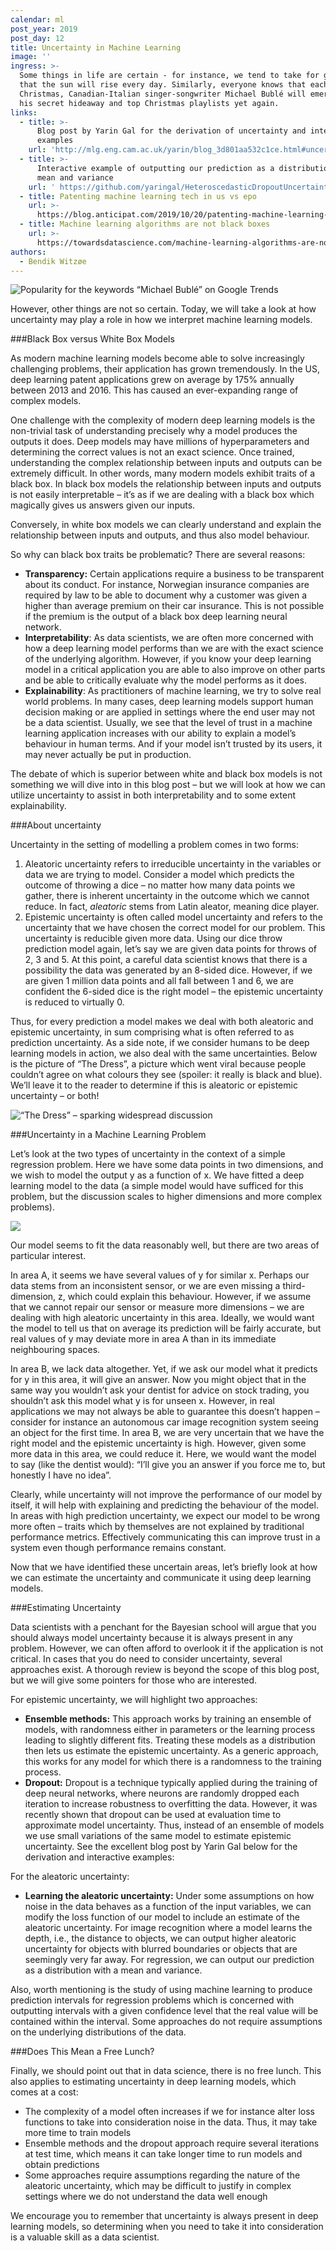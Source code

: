 ```yaml
---
calendar: ml
post_year: 2019
post_day: 12
title: Uncertainty in Machine Learning
image: ''
ingress: >-
  Some things in life are certain - for instance, we tend to take for granted
  that the sun will rise every day. Similarly, everyone knows that each
  Christmas, Canadian-Italian singer-songwriter Michael Bublé will emerge from
  his secret hideaway and top Christmas playlists yet again.
links:
  - title: >-
      Blog post by Yarin Gal for the derivation of uncertainty and interactive
      examples
    url: 'http://mlg.eng.cam.ac.uk/yarin/blog_3d801aa532c1ce.html#uncertainty-sense'
  - title: >-
      Interactive example of outputting our prediction as a distribution with a
      mean and variance
    url: ' https://github.com/yaringal/HeteroscedasticDropoutUncertainty'
  - title: Patenting machine learning tech in us vs epo
    url: >-
      https://blog.anticipat.com/2019/10/20/patenting-machine-learning-tech-in-us-vs-epo/
  - title: Machine learning algorithms are not black boxes
    url: >-
      https://towardsdatascience.com/machine-learning-algorithms-are-not-black-boxes-541ddaf760c3
authors:
  - Bendik Witzøe
---
```

![](/assets/buble.png "Popularity for the keywords “Michael Bublé” on Google Trends")



However, other things are not so certain. Today, we will take a look at how uncertainty may play a role in how we interpret machine learning models.



###Black Box versus White Box Models

As modern machine learning models become able to solve increasingly challenging problems, their application has grown tremendously. In the US, deep learning patent applications grew on average by 175% annually between 2013 and 2016. This has caused an ever-expanding range of complex models.

One challenge with the complexity of modern deep learning models is the non-trivial task of understanding precisely why a model produces the outputs it does. Deep models may have millions of hyperparameters and determining the correct values is not an exact science. Once trained, understanding the complex relationship between inputs and outputs can be extremely difficult. In other words, many modern models exhibit traits of a black box. In black box models the relationship between inputs and outputs is not easily interpretable – it’s as if we are dealing with a black box which magically gives us answers given our inputs.

Conversely, in white box models we can clearly understand and explain the relationship between inputs and outputs, and thus also model behaviour.

So why can black box traits be problematic? There are several reasons:

* **Transparency:** Certain applications require a business to be transparent about its conduct. For instance, Norwegian insurance companies are required by law to be able to document why a customer was given a higher than average premium on their car insurance. This is not possible if the premium is the output of a black box deep learning neural network.
* **Interpretability**: As data scientists, we are often more concerned with how a deep learning model performs than we are with the exact science of the underlying algorithm. However, if you know your deep learning model in a critical application you are able to also improve on other parts and be able to critically evaluate why the model performs as it does.
* **Explainability**: As practitioners of machine learning, we try to solve real world problems. In many cases, deep learning models support human decision making or are applied in settings where the end user may not be a data scientist. Usually, we see that the level of trust in a machine learning application increases with our ability to explain a model’s behaviour in human terms. And if your model isn’t trusted by its users, it may never actually be put in production. 

The debate of which is superior between white and black box models is not something we will dive into in this blog post – but we will look at how we can utilize uncertainty to assist in both interpretability and to some extent explainability. 



###About uncertainty

Uncertainty in the setting of modelling a problem comes in two forms: 

1. Aleatoric uncertainty refers to irreducible uncertainty in the variables or data we are trying to model. Consider a model which predicts the outcome of throwing a dice – no matter how many data points we gather, there is inherent uncertainty in the outcome which we cannot reduce. In fact, _aleatoric_ stems from Latin aleator, meaning dice player.
2. Epistemic uncertainty is often called model uncertainty and refers to the uncertainty that we have chosen the correct model for our problem. This uncertainty is reducible given more data. Using our dice throw prediction model again, let’s say we are given data points for throws of 2, 3 and 5. At this point, a careful data scientist knows that there is a possibility the data was generated by an 8-sided dice. However, if we are given 1 million data points and all fall between 1 and 6, we are confident the 6-sided dice is the right model – the epistemic uncertainty is reduced to virtually 0.

Thus, for every prediction a model makes we deal with both aleatoric and epistemic uncertainty, in sum comprising what is often referred to as prediction uncertainty. As a side note, if we consider humans to be deep learning models in action, we also deal with the same uncertainties. Below is the picture of “The Dress”, a picture which went viral because people couldn’t agree on what colours they see (spoiler: it really is black and blue). We’ll leave it to the reader to determine if this is aleatoric or epistemic uncertainty – or both! 

![](/assets/the_dress_-viral_phenomenon-.png "“The Dress” – sparking widespread discussion")



###Uncertainty in a Machine Learning Problem

Let’s look at the two types of uncertainty in the context of a simple regression problem. Here we have some data points in two dimensions, and we wish to model the output y as a function of x. We have fitted a deep learning model to the data (a simple model would have sufficed for this problem, but the discussion scales to higher dimensions and more complex problems).

![](/assets/example-regression.png)



Our model seems to fit the data reasonably well, but there are two areas of particular interest. 

In area A, it seems we have several values of y for similar x. Perhaps our data stems from an inconsistent sensor, or we are even missing a third-dimension, z, which could explain this behaviour. However, if we assume that we cannot repair our sensor or measure more dimensions – we are dealing with high aleatoric uncertainty in this area. Ideally, we would want the model to tell us that on average its prediction will be fairly accurate, but real values of y may deviate more in area A than in its immediate neighbouring spaces. 

In area B, we lack data altogether. Yet, if we ask our model what it predicts for y in this area, it will give an answer. Now you might object that in the same way you wouldn’t ask your dentist for advice on stock trading, you shouldn’t ask this model what y is for unseen x. However, in real applications we may not always be able to guarantee this doesn’t happen – consider for instance an autonomous car image recognition system seeing an object for the first time. In area B, we are very uncertain that we have the right model and the epistemic uncertainty is high. However, given some more data in this area, we could reduce it. Here, we would want the model to say (like the dentist would): “I’ll give you an answer if you force me to, but honestly I have no idea”. 

Clearly, while uncertainty will not improve the performance of our model by itself, it will help with explaining and predicting the behaviour of the model. In areas with high prediction uncertainty, we expect our model to be wrong more often – traits which by themselves are not explained by traditional performance metrics. Effectively communicating this can improve trust in a system even though performance remains constant.

Now that we have identified these uncertain areas, let’s briefly look at how we can estimate the uncertainty and communicate it using deep learning models.



###Estimating Uncertainty

Data scientists with a penchant for the Bayesian school will argue that you should always model uncertainty because it is always present in any problem. However, we can often afford to overlook it if the application is not critical. In cases that you do need to consider uncertainty, several approaches exist. A thorough review is beyond the scope of this blog post, but we will give some pointers for those who are interested.

For epistemic uncertainty, we will highlight two approaches:

* **Ensemble methods:** This approach works by training an ensemble of models, with randomness either in parameters or the learning process leading to slightly different fits. Treating these models as a distribution then lets us estimate the epistemic uncertainty. As a generic approach, this works for any model for which there is a randomness to the training process.
* **Dropout:** Dropout is a technique typically applied during the training of deep neural networks, where neurons are randomly dropped each iteration to increase robustness to overfitting the data. However, it was recently shown that dropout can be used at evaluation time to approximate model uncertainty. Thus, instead of an ensemble of models we use small variations of the same model to estimate epistemic uncertainty. See the excellent blog post by Yarin Gal below for the derivation and interactive examples: 

For the aleatoric uncertainty:

* **Learning the aleatoric uncertainty:** Under some assumptions on how noise in the data behaves as a function of the input variables, we can modify the loss function of our model to include an estimate of the aleatoric uncertainty. For image recognition where a model learns the depth, i.e., the distance to objects, we can output higher aleatoric uncertainty for objects with blurred boundaries or objects that are seemingly very far away. For regression, we can output our prediction as a distribution with a mean and variance.

Also, worth mentioning is the study of using machine learning to produce prediction intervals for regression problems which is concerned with outputting intervals with a given confidence level that the real value will be contained within the interval. Some approaches do not require assumptions on the underlying distributions of the data. 



###Does This Mean a Free Lunch?

Finally, we should point out that in data science, there is no free lunch. This also applies to estimating uncertainty in deep learning models, which comes at a cost:

* The complexity of a model often increases if we for instance alter loss functions to take into consideration noise in the data. Thus, it may take more time to train models
* Ensemble methods and the dropout approach require several iterations at test time, which means it can take longer time to run models and obtain predictions
* Some approaches require assumptions regarding the nature of the aleatoric uncertainty, which may be difficult to justify in complex settings where we do not understand the data well enough

We encourage you to remember that uncertainty is always present in deep learning models, so determining when you need to take it into consideration is a valuable skill as a data scientist.
